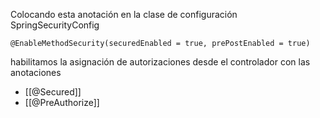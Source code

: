 Colocando esta anotación en la clase de configuración SpringSecurityConfig 

``@EnableMethodSecurity(securedEnabled = true, prePostEnabled = true)``

habilitamos la asignación de autorizaciones desde el controlador con las anotaciones

- [[@Secured]]
- [[@PreAuthorize]] 
